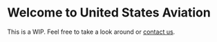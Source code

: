 # Welcome to United States Aviation
This is a WIP. Feel free to take a look around or [contact us](mailto:kangs@unitedstatesaviation.us).